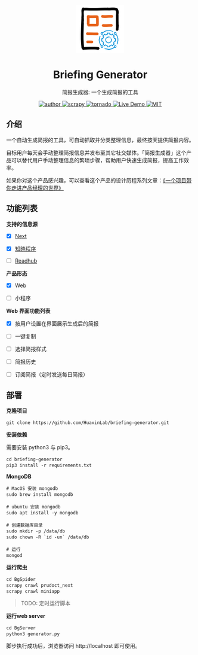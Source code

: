 
<p align="center">
<a href="http://bg.huaxinlab.cn/" target=_blank>
    <img src="images/icon.png" 
    alt="Logo" width="128" height="128" style="max-width: 100%;">
</a>
</p>
<h1 align="center">Briefing Generator</h1>
<p align="center">简报生成器: 一个生成简报的工具</p>
<p align="center">
    <a href="https://acusp.info" target=_blank>
        <img src="https://badgen.net/badge/author/acusp/blue" alt="author">
    </a>
    <a href="https://github.com/scrapy/scrapy" target=_blank>
        <img src="https://badgen.net/badge/Scrapy/1.6.0/blue" alt="scrapy">
    </a>
    <a href="https://github.com/tornadoweb/tornado" target=_blank>
        <img src="https://badgen.net/badge/Tornado/6.0.2/blue" alt="tornado">
    </a>
    <a href="http://bg.huaxinlab.cn/" target=_blank>
        <img src="https://badgen.net/badge/%F0%9F%9A%80/open-in-browser/blue" alt="Live Demo">
    </a>
    <a href="LICENSE">
        <img src="https://badgen.net/github/license/HuaxinLab/briefing-generator" alt="MIT">
    </a>
</p>

## 介绍

一个自动生成简报的工具，可自动抓取并分类整理信息，最终按天提供简报内容。


目标用户每天会手动整理简报信息并发布至其它社交媒体。「简报生成器」这个产品可以替代用户手动整理信息的繁琐步骤，帮助用户快速生成简报，提高工作效率。


如果你对这个产品感兴趣，可以查看这个产品的设计历程系列文章：[《一个项目带你走进产品经理的世界》](http://www.woshipm.com/pmd/2182811.html)


## 功能列表

**支持的信息源**

- [x] [Next](http://next.36kr.com/posts?sort=hot)

- [x] [知晓程序](https://minapp.com/miniapp/)

- [ ] [Readhub](https://readhub.cn/topics)


**产品形态**

- [x] Web

- [ ] 小程序


**Web 界面功能列表**

- [x] 按用户设置在界面展示生成后的简报

- [ ] 一键复制

- [ ] 选择简报样式

- [ ] 简报历史

- [ ] 订阅简报（定时发送每日简报）


## 部署

**克隆项目**

```
git clone https://github.com/HuaxinLab/briefing-generator.git
```

**安装依赖**

需要安装 python3 与 pip3。

```
cd briefing-generator
pip3 install -r requirements.txt
```

**MongoDB**

```
# MacOS 安装 mongodb
sudo brew install mongodb

# ubuntu 安装 mongodb
sudo apt install -y mongodb

# 创建数据库目录
sudo mkdir -p /data/db
sudo chown -R `id -un` /data/db

# 运行
mongod
```

**运行爬虫**

```
cd BgSpider
scrapy crawl prudoct_next
scrapy crawl miniapp
```

> TODO: 定时运行脚本

**运行web server**

```
cd BgServer
python3 generator.py
```

脚步执行成功后，浏览器访问 http://localhost 即可使用。